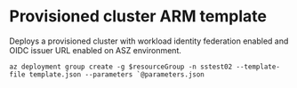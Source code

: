 # Provisioned cluster ARM template

Deploys a provisioned cluster with workload identity federation enabled and OIDC issuer URL enabled on ASZ environment.

```CLI
az deployment group create -g $resourceGroup -n sstest02 --template-file template.json --parameters `@parameters.json
```
